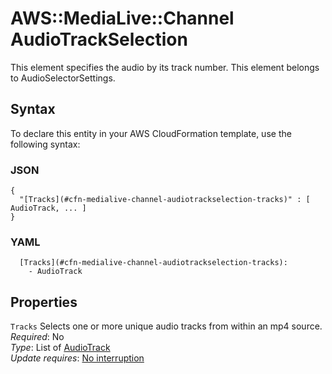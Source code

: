 # AWS::MediaLive::Channel AudioTrackSelection<a name="aws-properties-medialive-channel-audiotrackselection"></a>

This element specifies the audio by its track number\. This element belongs to AudioSelectorSettings\.

## Syntax<a name="aws-properties-medialive-channel-audiotrackselection-syntax"></a>

To declare this entity in your AWS CloudFormation template, use the following syntax:

### JSON<a name="aws-properties-medialive-channel-audiotrackselection-syntax.json"></a>

```
{
  "[Tracks](#cfn-medialive-channel-audiotrackselection-tracks)" : [ AudioTrack, ... ]
}
```

### YAML<a name="aws-properties-medialive-channel-audiotrackselection-syntax.yaml"></a>

```
  [Tracks](#cfn-medialive-channel-audiotrackselection-tracks): 
    - AudioTrack
```

## Properties<a name="aws-properties-medialive-channel-audiotrackselection-properties"></a>

`Tracks`  <a name="cfn-medialive-channel-audiotrackselection-tracks"></a>
Selects one or more unique audio tracks from within an mp4 source\.  
*Required*: No  
*Type*: List of [AudioTrack](aws-properties-medialive-channel-audiotrack.md)  
*Update requires*: [No interruption](https://docs.aws.amazon.com/AWSCloudFormation/latest/UserGuide/using-cfn-updating-stacks-update-behaviors.html#update-no-interrupt)
